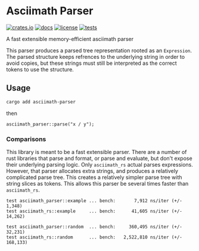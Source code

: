 Asciimath Parser
================
[![crates.io](https://img.shields.io/crates/v/asciimath-parser)](https://crates.io/crates/asciimath-parser)
[![docs](https://docs.rs/asciimath-parser/badge.svg)](https://docs.rs/asciimath-parser)
[![license](https://img.shields.io/github/license/erikbrinkman/asciimath-parser)](LICENSE)
[![tests](https://github.com/erikbrinkman/asciimath-parser/actions/workflows/rust.yml/badge.svg)](https://github.com/erikbrinkman/asciimath-parser/actions/workflows/rust.yml)

A fast extensible memory-efficient asciimath parser

This parser produces a parsed tree representation rooted as an `Expression`.
The parsed structure keeps refrences to the underlying string in order to avoid
copies, but these strings must still be interpreted as the correct tokens to
use the structure.

## Usage

```sh
cargo add asciimath-parser
```

then

```
asciimath_parser::parse("x / y");
```

### Comparisons

This library is meant to be a fast extensible parser. There are a number of rust libraries that
parse and format, or parse and evaluate, but don't expose their underlying parsing logic. Only
`asciimath_rs` actual parses expressions. However, that parser allocates extra strings, and
produces a relatively complicated parse tree. This creates a relatively simpler parse tree with
string slices as tokens. This allows this parser be several times faster than `asciimath_rs`.

```
test asciimath_parser::example ... bench:       7,912 ns/iter (+/- 1,348)
test asciimath_rs::example     ... bench:      41,605 ns/iter (+/- 14,262)

test asciimath_parser::random  ... bench:     360,495 ns/iter (+/- 32,231)
test asciimath_rs::random      ... bench:   2,522,810 ns/iter (+/- 168,133)
```
